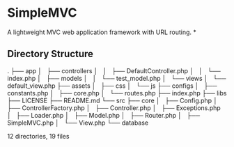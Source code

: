 # SimpleMVC
A lightweight MVC web application framework with URL routing.
*

## Directory Structure
.
├── app
│   ├── controllers
│   │   ├── DefaultController.php
│   │   └── index.php
│   ├── models
│   │   └── test_model.php
│   └── views
│       └── default_view.php
├── assets
│   ├── css
│   └── js
├── configs
│   ├── constants.php
│   ├── core.php
│   └── routes.php
├── index.php
├── libs
├── LICENSE
├── README.md
└── src
    ├── core
    │   ├── Config.php
    │   ├── ControllerFactory.php
    │   ├── Controller.php
    │   ├── Exceptions.php
    │   ├── Loader.php
    │   ├── Model.php
    │   ├── Router.php
    │   ├── SimpleMVC.php
    │   └── View.php
    └── database

12 directories, 19 files
